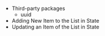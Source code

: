 

- Third-party packages
  - uuid
- Adding New Item to the List in State
- Updating an Item of the List in State
